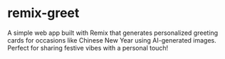 # remix-greet
A simple web app built with Remix that generates personalized greeting cards for occasions like Chinese New Year using AI-generated images. Perfect for sharing festive vibes with a personal touch!
